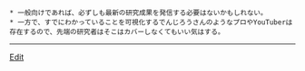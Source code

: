 ---
---
    * 一般向けであれば、必ずしも最新の研究成果を発信する必要はないかもしれない。
    * 一方で、すでにわかっていることを可視化するでんじろうさんのようなプロやYouTuberは存在するので、先端の研究者はそこはカバーしなくてもいい気はする。


----
[Edit](https://github.com/vitroid/vitroid.github.io/edit/master/MD/可視化チャレンジ(案).md)
